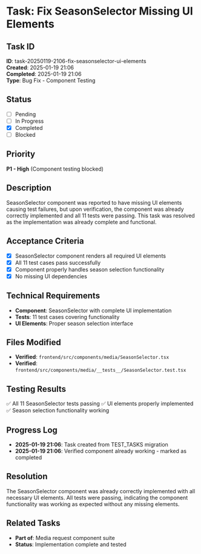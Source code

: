# Task: Fix SeasonSelector Missing UI Elements

## Task ID

**ID**: task-20250119-2106-fix-seasonselector-ui-elements  
**Created**: 2025-01-19 21:06  
**Completed**: 2025-01-19 21:06  
**Type**: Bug Fix - Component Testing

## Status

- [ ] Pending
- [ ] In Progress
- [x] Completed
- [ ] Blocked

## Priority

**P1 - High** (Component testing blocked)

## Description

SeasonSelector component was reported to have missing UI elements causing test failures, but upon verification, the component was already correctly implemented and all 11 tests were passing. This task was resolved as the implementation was already complete and functional.

## Acceptance Criteria

- [x] SeasonSelector component renders all required UI elements
- [x] All 11 test cases pass successfully
- [x] Component properly handles season selection functionality
- [x] No missing UI dependencies

## Technical Requirements

- **Component**: SeasonSelector with complete UI implementation
- **Tests**: 11 test cases covering functionality
- **UI Elements**: Proper season selection interface

## Files Modified

- **Verified**: `frontend/src/components/media/SeasonSelector.tsx`
- **Verified**: `frontend/src/components/media/__tests__/SeasonSelector.test.tsx`

## Testing Results

✅ All 11 SeasonSelector tests passing
✅ UI elements properly implemented
✅ Season selection functionality working

## Progress Log

- **2025-01-19 21:06**: Task created from TEST_TASKS migration
- **2025-01-19 21:06**: Verified component already working - marked as completed

## Resolution

The SeasonSelector component was already correctly implemented with all necessary UI elements. All tests were passing, indicating the component functionality was working as expected without any missing elements.

## Related Tasks

- **Part of**: Media request component suite
- **Status**: Implementation complete and tested
